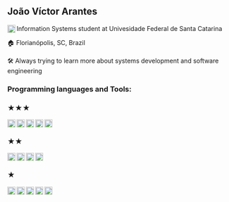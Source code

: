 


## João Víctor Arantes 
[<img align="left" alt="LinkedIn" width="18px" src="https://simpleicons.org/icons/linkedin.svg" />](https://www.linkedin.com/in/joaovictorarantes)
Information Systems student at Univesidade Federal de Santa Catarina

🏠 Florianópolis, SC, Brazil    
<br>
🛠️ Always trying to learn more about systems development and software engineering
<br>

### Programming languages and Tools:

### ★★★
[<img align="left" alt="Python" width="18px" src="https://simpleicons.org/icons/python.svg" />](https://www.python.org/)
[<img align="left" alt="Pycharm" width="18px" src="https://simpleicons.org/icons/pycharm.svg" />](https://www.jetbrains.com/pycharm/)
[<img align="left" alt="JupyterNotebook" width="18px" src="https://simpleicons.org/icons/jupyter.svg" />](https://jupyter.org/)
[<img align="left" alt="HTML" width="18px" src="https://simpleicons.org/icons/html5.svg" />](https://html5.org/)
[<img align="left" alt="Git" width="18px" src="https://simpleicons.org/icons/git.svg" />](https://git-scm.com/)
<br>
### ★★
[<img align="left" alt="Expo" width="18px" src="https://simpleicons.org/icons/expo.svg" />](https://expo.io)
[<img align="left" alt="Javascript" width="18px" src="https://simpleicons.org/icons/javascript.svg" />](https://www.javascript.com/)
[<img align="left" alt="Figma" width="18px" src="https://simpleicons.org/icons/figma.svg" />](https://www.figma.com/)
[<img align="left" alt="Cypress" width="18px" src="https://simpleicons.org/icons/cypress.svg" />](https://www.cypress.io/)
<br>
### ★
[<img align="left" alt="Pandas" width="18px" src="https://simpleicons.org/icons/pandas.svg" />](https://pandas.pydata.org/)
[<img align="left" alt="MongoDB" width="18px" src="https://simpleicons.org/icons/mongodb.svg" />](https://www.mongodb.com/)
[<img align="left" alt="Insomnia" width="18px" src="https://simpleicons.org/icons/insomnia.svg" />](https://insomnia.rest/)
[<img align="left" alt="React" width="18px" src="https://simpleicons.org/icons/react.svg" />](https://pt-br.reactjs.org/)
[<img align="left" alt="R" width="18px" src="https://simpleicons.org/icons/r.svg" />](https://www.r-project.org)

